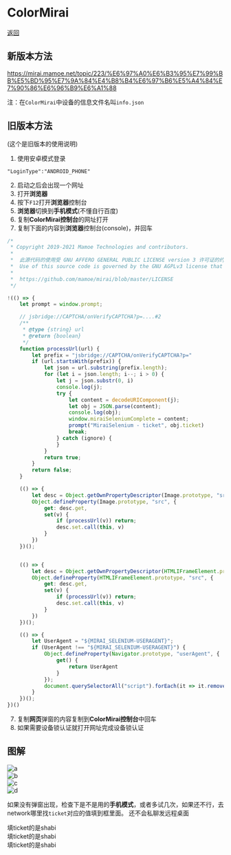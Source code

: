 # ColorMirai

[返回](../README.md)

## 新版本方法
https://mirai.mamoe.net/topic/223/%E6%97%A0%E6%B3%95%E7%99%BB%E5%BD%95%E7%9A%84%E4%B8%B4%E6%97%B6%E5%A4%84%E7%90%86%E6%96%B9%E6%A1%88

注：在`ColorMirai`中设备的信息文件名叫`info.json`

## 旧版本方法
(这个是旧版本的使用说明)

1. 使用安卓模式登录
```
"LoginType":"ANDROID_PHONE"
```
2. 启动之后会出现一个网址
3. 打开**浏览器**
4. 按下`F12`打开**浏览器**控制台
5. **浏览器**切换到**手机模式**(不懂自行百度)
6. 复制**ColorMirai控制台**的网址打开
7. 复制下面的内容到**浏览器**控制台(console)，并回车
```js
/*
 * Copyright 2019-2021 Mamoe Technologies and contributors.
 *
 *  此源代码的使用受 GNU AFFERO GENERAL PUBLIC LICENSE version 3 许可证的约束, 可以在以下链接找到该许可证.
 *  Use of this source code is governed by the GNU AGPLv3 license that can be found through the following link.
 *
 *  https://github.com/mamoe/mirai/blob/master/LICENSE
 */

!(() => {
    let prompt = window.prompt;

    // jsbridge://CAPTCHA/onVerifyCAPTCHA?p=....#2
    /**
     * @type {string} url
     * @return {boolean}
     */
    function processUrl(url) {
        let prefix = "jsbridge://CAPTCHA/onVerifyCAPTCHA?p="
        if (url.startsWith(prefix)) {
            let json = url.substring(prefix.length);
            for (let i = json.length; i--; i > 0) {
                let j = json.substr(0, i)
                console.log(j);
                try {
                    let content = decodeURIComponent(j);
                    let obj = JSON.parse(content);
                    console.log(obj);
                    window.miraiSeleniumComplete = content;
                    prompt("MiraiSelenium - ticket", obj.ticket)
                    break;
                } catch (ignore) {
                }
            }
            return true;
        }
        return false;
    }

    (() => {
        let desc = Object.getOwnPropertyDescriptor(Image.prototype, "src");
        Object.defineProperty(Image.prototype, "src", {
            get: desc.get,
            set(v) {
                if (processUrl(v)) return;
                desc.set.call(this, v)
            }
        })
    })();


    (() => {
        let desc = Object.getOwnPropertyDescriptor(HTMLIFrameElement.prototype, "src");
        Object.defineProperty(HTMLIFrameElement.prototype, "src", {
            get: desc.get,
            set(v) {
                if (processUrl(v)) return;
                desc.set.call(this, v)
            }
        })
    })();

    (() => {
        let UserAgent = "${MIRAI_SELENIUM-USERAGENT}";
        if (UserAgent !== "${MIRAI_SELENIUM-USERAGENT}") {
            Object.defineProperty(Navigator.prototype, "userAgent", {
                get() {
                    return UserAgent
                }
            });
            document.querySelectorAll("script").forEach(it => it.remove());
        }
    })();
})()
```

7. 复制**网页**弹窗的内容复制到**ColorMirai控制台**中回车
8. 如果需要设备锁认证就打开网址完成设备锁认证

## 图解

![a](./img/a.png)  
![b](./img/b.png)  
![c](./img/c.png)  
![d](./img/d.png)

如果没有弹窗出现，检查下是不是用的**手机模式**，或者多试几次，如果还不行，去network哪里找`ticket`对应的值填到框里面。
还不会私聊发远程桌面

填ticket的是shabi  
填ticket的是shabi  
填ticket的是shabi
